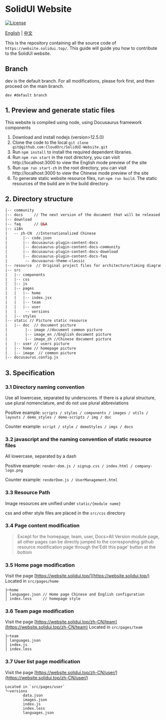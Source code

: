 # SolidUI Website
[![License](https://img.shields.io/badge/license-Apache%202-4EB1BA.svg)](https://www.apache.org/licenses/LICENSE-2.0.html)

[English](README.md) | [中文](README_ZH.md)

This is the repository containing all the source code of `https://website.solidui.top/`.
This guide will guide you how to contribute to the SolidUI website.


## Branch
dev is the default branch. For all modifications, please fork first, and then proceed on the main branch.

```
dev #default branch
```


## 1. Preview and generate static files

This website is compiled using node, using Docusaurus framework components

1. Download and install nodejs (version>12.5.0)
2. Clone the code to the local `git clone git@github.com:CloudOrc/SolidUI-Website.git`
2. Run `npm install` to install the required dependent libraries.
3. Run `npm run start` in the root directory, you can visit http://localhost:3000 to view the English mode preview of the site
4. Run `npm run start-zh` in the root directory, you can visit http://localhost:3000 to view the Chinese mode preview of the site
5. To generate static website resource files, run `npm run build`. The static resources of the build are in the build directory.

## 2. Directory structure
```html
|-- community
|-- docs     // The next version of the document that will be released soon
|-- download
|-- faq      // Q&A
|-- i18n
|   -- zh-CN  //Internationalized Chinese
|       |-- code.json
|       |-- docusaurus-plugin-content-docs
|       |-- docusaurus-plugin-content-docs-community
|       |-- docusaurus-plugin-content-docs-download
|       |-- docusaurus-plugin-content-docs-faq
|        -- docusaurus-theme-classic
|-- resource  // Original project files for architecture/timing diagram/flow chart, etc.
|-- src
|   |-- components
|   |-- css
|   |-- js
|   |-- pages
|   |   |-- home
|   |   |-- index.jsx
|   |   |-- team
|   |   |-- user
|   |    -- versions
|   |-- styles
|-- static // Picture static resource
|   |-- doc  // document picture
|        |-- image //document common picture
|        |-- image_en //English document picture
|        |-- image_zh //Chinese document picture
|   |-- user // users picture
|   |-- home // homepage picture
|   |-- image  // common picture
|-- docusaurus.config.js

```

## 3. Specification

### 3.1 Directory naming convention

Use all lowercase, separated by underscores. If there is a plural structure, use plural nomenclature, and do not use plural abbreviations

Positive example: `scripts / styles / components / images / utils / layouts / demo_styles / demo-scripts / img / doc`

Counter example: `script / style / demoStyles / imgs / docs`

### 3.2 javascript and the naming convention of static resource files

All lowercase, separated by a dash

Positive example: `render-dom.js / signup.css / index.html / company-logo.png`

Counter example: `renderDom.js / UserManagement.html`

### 3.3 Resource Path

Image resources are unified under `static/{module name}`

css and other style files are placed in the `src/css` directory

### 3.4 Page content modification
> Except for the homepage, team, user, Docs>All Version module page, all other pages can be directly jumped to the corresponding github resource modification page through the'Edit this page' button at the bottom

### 3.5 Home page modification
Visit the page [https://website.solidui.top/](https://website.solidui.top/)
Located in `src/pages/home`

```
├─home
│ languages.json // Home page Chinese and English configuration
│ index.less     // homepage style
```
### 3.6 Team page modification
Visit the page [https://website.solidui.top/zh-CN/team](https://website.solidui.top/zh-CN/team)
Located in `src/pages/team`
```
├─team
│ languages.json
│ index.js
│ index.less
```
### 3.7 User list page modification
Visit the page [https://website.solidui.top/zh-CN/user/](https://website.solidui.top/zh-CN/user/)
```
Located in `src/pages/user`
└─versions
        data.json
        images.json
        index.js
        index.less
        languages.json
```

